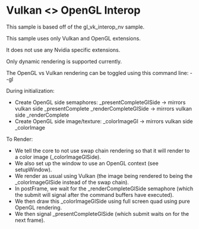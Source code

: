 # Vulkan <> OpenGL Interop

This sample is based off of the gl_vk_interop_nv sample.

This sample uses only Vulkan and OpenGL extensions.

It does not use any Nvidia specific extensions.

Only dynamic rendering is supported currently.

The OpenGL vs Vulkan rendering can be toggled using this command line: --gl

During initialization:
 - Create OpenGL side semaphores:
   _presentCompleteGlSide -> mirrors vulkan side _presentComplete
   _renderCompleteGlSide  -> mirrors vulkan side _renderComplete
 - Create OpenGL side image/texture:
  _colorImageGl -> mirrors vulkan side _colorImage

To Render:
- We tell the core to not use swap chain rendering so that it will render to a color image (_colorImageGlSide).
- We also set up the window to use an OpenGL context (see setupWindow).
- We render as usual using Vulkan (the image being rendered to being the _colorImageGlSide instead of the swap chain).
- In postFrame, we wait for the _renderCompleteGlSide semaphore (which the submit will signal after the command buffers have executed).
- We then draw this _colorImageGlSide using full screen quad using pure OpenGL rendering.
- We then signal _presentCompleteGlSide (which submit waits on for the next frame).
